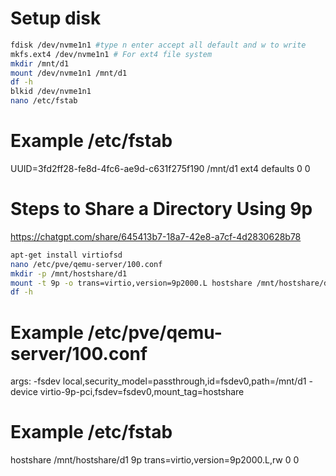 # Setup disk

```bash
fdisk /dev/nvme1n1 #type n enter accept all default and w to write
mkfs.ext4 /dev/nvme1n1 # For ext4 file system
mkdir /mnt/d1
mount /dev/nvme1n1 /mnt/d1
df -h
blkid /dev/nvme1n1
nano /etc/fstab
```

# Example /etc/fstab
UUID=3fd2ff28-fe8d-4fc6-ae9d-c631f275f190 /mnt/d1 ext4 defaults 0 0

# Steps to Share a Directory Using 9p
https://chatgpt.com/share/645413b7-18a7-42e8-a7cf-4d2830628b78
```bash
apt-get install virtiofsd
nano /etc/pve/qemu-server/100.conf
mkdir -p /mnt/hostshare/d1
mount -t 9p -o trans=virtio,version=9p2000.L hostshare /mnt/hostshare/d1
df -h
```

# Example /etc/pve/qemu-server/100.conf
args: -fsdev local,security_model=passthrough,id=fsdev0,path=/mnt/d1 -device virtio-9p-pci,fsdev=fsdev0,mount_tag=hostshare

# Example /etc/fstab
hostshare /mnt/hostshare/d1 9p trans=virtio,version=9p2000.L,rw 0 0

